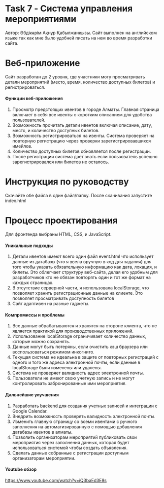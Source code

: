 # Task 7 - Система управления мероприятиями 
Автор: Әбдікәрім Ақнұр Қабылжанқызы. 
Сайт выполнен на английском языке так как мне было удобней писать на нем во время разработки сайта. 

# Веб-приложение 
Сайт разработан до 2 уровня, где участники могу просматривать детали мероприятий (место, время, количество доступных билетов) и регистрироваться.
#### Функции веб-приложения 
1. Просмотр предстоящих ивентов в городе Алматы. Главная страница включает в себя все ивенты с коротким описанием для удобства пользователей.
2. Возможность прочитать детали ивентов включая описание, дату, место, и количество доступных билетов.
3. Возможность регистрироваться на ивенты. Система проверяет на повторную регистрацию через проверки зарегистрировавшихся имейлов. 
4. Количество доступных билетов обновляется после регистрации.
5. После регистрации система дает знать если пользователь успешно зарегистрировался или билетов не осталось. 

# Инструкция по руководству
Скачайте обе файла в один файл/папку. После скачивания запустите index.html 

# Процесс проектирования 
 Для фронтенда выбраны HTML, CSS, и JavaScript. 

#### Уникальные подходы 
1. Детали ивентов имеют всего один файл event.html что использует данные из датабазы (что я ввела вручную в код для задания) для того чтобы указать обязательную информацию как дата, локация, и билеты. Это облегчает структуру веб-сайта, делая его удобным для разработчиков кто не обязан повторять один и тот же формат на каждых страницах.
2. В отсутствие серверной части, я использовала localStorage, что позволяет хранить регистрационные данные на клиенте. Это позволяет просматривать доступность билетов
3. Сайт адаптивен на разные гаджеты. 


#### Компромиссы и проблемы 
1. Все данные обрабатываются и хранятся на стороне клиента, что не является практикой для производственных приложений.
2. Использование localStorage ограничивает количество данных, которые можно сохранять.
3. Данные могут быть потеряны, если очистить кэш браузера или воспользоваться режимом инкогнито.
4. Текущая система не идеальна в защите от повторных регистраций с одного и того же адреса электронной почты, если данные в localStorage были изменены или удалены.
5. Система не проверяет валидность адрес электронной почты.
6. Пользователи не имеют свою учетную запись и не могут контролировать забронированные ими мероприятия. 

#### Дальнейшие улучшения 
1. Разработать backend для создания учетных записей и интеграции с Google Calendar.
2. Внедрить возможность проверять валидность электронной почты.
3. Изменить главную страницу со всеми ивентами с ручного заполнения на автоматизированную с помощью добавления датабазы ивентов в алматы.
4. Позволить организаторам мероприятий публиковать свои мероприятия через заполнения данных, которая будет использоваться системой чтобы создать объявления. 
5. Сделать данные собранные с регистрации доступным организаторам мероприятии. 

#### Youtube обзор 
https://www.youtube.com/watch?v=iQ3baEd3E8s
